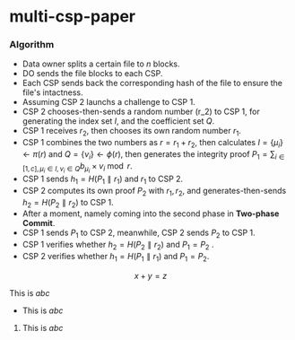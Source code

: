 # multi-csp-paper

### Algorithm
- Data owner splits a certain file to $n$ blocks.
- DO sends the file blocks to each CSP.
- Each CSP sends back the corresponding hash of the file to ensure the file's intactness.
- Assuming CSP 2 launchs a challenge to CSP 1.
- CSP 2 chooses-then-sends a random number \(r_2\) to CSP 1, for generating the index set $I$, and the coefficient set $Q$.
- CSP 1 receives $r_2$, then chooses its own random number $r_1$.
- CSP 1 combines the two numbers as $r=r_1+r_2$, then calculates $I=\lbrace\mu_i\rbrace\gets\pi(r)$ and $Q=\lbrace\nu_i\rbrace\gets\phi(r)$, then generates the integrity proof $P_1=\sum_{i\in[1,c],\mu_i\in I,v_i\in Q}b_{\mu_i}\times v_i\bmod r$.
- CSP 1 sends $h_1=H(P_1\parallel r_1)$ and $r_1$ to CSP 2.
- CSP 2 computes its own proof $P_2$ with $r_1,r_2$, and generates-then-sends $h_2=H(P_2\parallel r_2)$ to CSP 1.
- After a moment, namely coming into the second phase in **Two-phase Commit**.
- CSP 1 sends $P_1$ to CSP 2, meanwhile, CSP 2 sends $P_2$ to CSP 1.
- CSP 1 verifies whether $h_2=H(P_2\parallel r_2)$ and $P_1=P_2$ .
- CSP 2 verifies whether $h_1=H(P_1\parallel r_1)$ and $P_1=P_2$.

$$
x+y=z
$$

This is $abc$

- This is $abc$

1. This is $abc$
